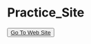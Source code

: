 # Practice_Site

<button><a href="https://muratbzc.github.io/Practice_Site/">Go To Web Site</a></button>
